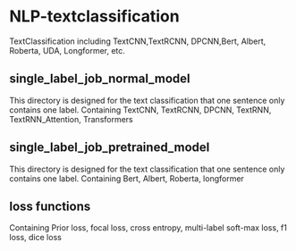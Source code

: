 # NLP-textclassification
TextClassification including TextCNN,TextRCNN, DPCNN,Bert, Albert, Roberta, UDA, Longformer, etc. 

## single_label_job_normal_model
This directory is designed for the text classification that one sentence only contains one label.
Containing TextCNN, TextRCNN, DPCNN, TextRNN, TextRNN_Attention, Transformers

## single_label_job_pretrained_model
This directory is designed for the text classification that one sentence only contains one label.
Containing Bert, Albert, Roberta, longformer

## loss functions
Containing Prior loss, focal loss, cross entropy, multi-label soft-max loss, f1 loss, dice loss


